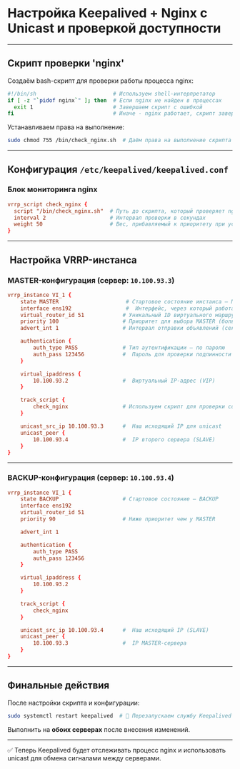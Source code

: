 #  Настройка Keepalived + Nginx с Unicast и проверкой доступности

---

##  Скрипт проверки 'nginx'

Создаём bash-скрипт для проверки работы процесса nginx:

```bash
#!/bin/sh                        # Используем shell-интерпретатор
if [ -z "`pidof nginx`" ]; then  # Если nginx не найден в процессах
  exit 1                         # Завершаем скрипт с ошибкой
fi                               # Иначе - nginx работает, скрипт завершится успешно
```

Устанавливаем права на выполнение:

```bash
sudo chmod 755 /bin/check_nginx.sh  # Даём права на выполнение скрипта
```

---
## Конфигурация `/etc/keepalived/keepalived.conf`

###  Блок мониторинга nginx

```conf
vrrp_script check_nginx {
  script "/bin/check_nginx.sh"  # Путь до скрипта, который проверяет nginx
  interval 2                    # Интервал проверки в секундах
  weight 50                     # Вес, прибавляемый к приоритету при успешной проверке
}
```

---

## ️ Настройка VRRP-инстанса

###  MASTER-конфигурация (сервер: `10.100.93.3`)

```conf
vrrp_instance VI_1 {
    state MASTER                     # Стартовое состояние инстанса — MASTER
    interface ens192                 #  Интерфейс, через который работает VIP (проверь через `ip a`)
    virtual_router_id 51            # Уникальный ID виртуального маршрутизатора
    priority 100                    # Приоритет для выбора MASTER (больше — выше шанс стать MASTER)
    advert_int 1                    # Интервал отправки объявлений (сек)

    authentication {
        auth_type PASS              # Тип аутентификации — по паролю
        auth_pass 123456            #  Пароль для проверки подлинности
    }

    virtual_ipaddress {
        10.100.93.2                 #  Виртуальный IP-адрес (VIP)
    }

    track_script {
        check_nginx                 # Используем скрипт для проверки состояния nginx
    }

    unicast_src_ip 10.100.93.3      #  Наш исходящий IP для unicast
    unicast_peer {
        10.100.93.4                 #  IP второго сервера (SLAVE)
    }
}
```

---

###  BACKUP-конфигурация (сервер: `10.100.93.4`)

```conf
vrrp_instance VI_1 {
    state BACKUP                    # Стартовое состояние — BACKUP
    interface ens192
    virtual_router_id 51
    priority 90                     # Ниже приоритет чем у MASTER

    advert_int 1

    authentication {
        auth_type PASS
        auth_pass 123456
    }

    virtual_ipaddress {
        10.100.93.2
    }

    track_script {
        check_nginx
    }

    unicast_src_ip 10.100.93.4      #  Наш исходящий IP (SLAVE)
    unicast_peer {
        10.100.93.3                 #  IP MASTER-сервера
    }
}
```

---

##  Финальные действия

После настройки скрипта и конфигурации:

```bash
sudo systemctl restart keepalived  # 🔁 Перезапускаем службу Keepalived
```

 Выполнить на **обоих серверах** после внесения изменений.

---

✅ Теперь Keepalived будет отслеживать процесс nginx и использовать unicast для обмена сигналами между серверами.